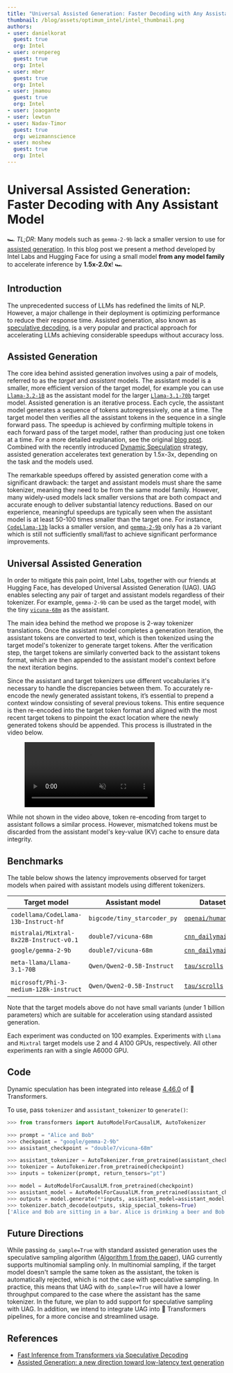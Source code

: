 ```yaml
---
title: "Universal Assisted Generation: Faster Decoding with Any Assistant Model"
thumbnail: /blog/assets/optimum_intel/intel_thumbnail.png
authors:
- user: danielkorat
  guest: true
  org: Intel
- user: orenpereg
  guest: true
  org: Intel
- user: mber
  guest: true
  org: Intel
- user: jmamou
  guest: true
  org: Intel
- user: joaogante
- user: lewtun
- user: Nadav-Timor
  guest: true
  org: weizmannscience
- user: moshew
  guest: true
  org: Intel
---
```


# Universal Assisted Generation: Faster Decoding with Any Assistant Model

🏎️ <em>TL;DR</em>: Many models such as `gemma-2-9b` lack a smaller version to use for [assisted generation](https://huggingface.co/blog/assisted-generation). In this blog post we present a method developed by Intel Labs and Hugging Face for using a small model **from any model family** to accelerate inference by **1.5x-2.0x**! 🏎️

## Introduction

The unprecedented success of LLMs has redefined the limits of NLP. However, a major challenge in their deployment is optimizing performance to reduce their response time. Assisted generation, also known as [speculative decoding](https://arxiv.org/abs/2211.17192), is a very popular and practical approach for accelerating LLMs achieving considerable speedups without accuracy loss.

## Assisted Generation

The core idea behind assisted generation involves using a pair of models, referred to as the _target_ and _assistant_ models. The assistant model is a smaller, more efficient version of the target model, for example you can use [`Llama-3.2-1B`](https://huggingface.co/meta-llama/Llama-3.2-1B) as the assistant model for the larger [`Llama-3.1-70b`](https://huggingface.co/meta-llama/Llama-3.1-70b) target model.
Assisted generation is an iterative process. Each cycle, the assistant model generates a sequence of tokens autoregressively, one at a time. The target model then verifies all the assistant tokens in the sequence in a single forward pass. The speedup is achieved by confirming multiple tokens in each forward pass of the target model, rather than producing just one token at a time. For a more detailed explanation, see the original [blog post](https://huggingface.co/blog/assisted-generation). Combined with the recently introduced [Dynamic Speculation](https://huggingface.co/blog/dynamic_speculation_lookahead) strategy, assisted generation accelerates text generation by 1.5x-3x, depending on the task and the models used.

The remarkable speedups offered by assisted generation come with a significant drawback: the target and assistant models must share the same tokenizer, meaning they need to be from the same model family. However, many widely-used models lack smaller versions that are both compact and accurate enough to deliver substantial latency reductions. Based on our experience, meaningful speedups are typically seen when the assistant model is at least 50-100 times smaller than the target one. For instance, [`CodeLlama-13b`](https://huggingface.co/meta-llama/CodeLlama-13b-Instruct-hf) lacks a smaller version, and [`gemma-2-9b`](https://huggingface.co/google/gemma-2-9b) only has a `2b` variant which is still not sufficiently small/fast to achieve significant performance improvements.

## Universal Assisted Generation
 
In order to mitigate this pain point, Intel Labs, together with our friends at Hugging Face, has developed Universal Assisted Generation (UAG). UAG enables selecting any pair of target and assistant models regardless of their tokenizer. For example, `gemma-2-9b` can be used as the target model, with the tiny [`vicuna-68m`](https://huggingface.co/double7/vicuna-68m) as the assistant.

The main idea behind the method we propose is 2-way tokenizer translations. Once the assistant model completes a generation iteration, the assistant tokens are converted to text, which is then tokenized using the target model's tokenizer to generate target tokens. After the verification step, the target tokens are similarly converted back to the assistant tokens format, which are then appended to the assistant model's context before the next iteration begins.

Since the assistant and target tokenizers use different vocabularies it's necessary to handle the discrepancies between them. To accurately re-encode the newly generated assistant tokens, it’s essential to prepend a context window consisting of several previous tokens. This entire sequence is then re-encoded into the target token format and aligned with the most recent target tokens to pinpoint the exact location where the newly generated tokens should be appended. This process is illustrated in the video below.


<!-- [GIF 1 -- FWD PASS] -->
<figure class="image table text-center m-0 w-full">
    <video
        style="max-width: 80%; margin: auto;"
        autoplay loop muted playsinline
        src="https://huggingface.co/datasets/huggingface/documentation-images/resolve/main/blog/universal-assisted-generation/method-animation.mov"
    ></video>
</figure>

While not shown in the video above, token re-encoding from target to assistant follows a similar process. However, mismatched tokens must be discarded from the assistant model's key-value (KV) cache to ensure data integrity.

## Benchmarks

The table below shows the latency improvements observed for target models when paired with assistant models using different tokenizers.

| Target model | Assistant model | Dataset | Task | Speedup |
|----------------------|---------------------|---------------------------|---------------------------|---------------------------|
| `codellama/CodeLlama-13b-Instruct-hf` | `bigcode/tiny_starcoder_py` | [`openai/humaneval`](https://huggingface.co/openai/humaneval) | code generation | **1.90x** |
| `mistralai/Mixtral-8x22B-Instruct-v0.1` | `double7/vicuna-68m`  | [`cnn_dailymail`](https://huggingface.co/cnn_dailymail)   | summarization | **1.52x** |
| `google/gemma-2-9b` | `double7/vicuna-68m`  | [`cnn_dailymail`](https://huggingface.co/cnn_dailymail)   | summarization | **1.76x** |
| `meta-llama/Llama-3.1-70B` | `Qwen/Qwen2-0.5B-Instruct`  | [`tau/scrolls`](https://huggingface.co/tau/scrolls)   | long-context summarization | **1.78x** |
| `microsoft/Phi-3-medium-128k-instruct` | `Qwen/Qwen2-0.5B-Instruct`  | [`tau/scrolls`](https://huggingface.co/tau/scrolls)   | long-context summarization | **1.91x** |

Note that the target models above do not have small variants (under 1 billion parameters) which are suitable for acceleration using standard assisted generation.

Each experiment was conducted on 100 examples.
Experiments with `Llama` and `Mixtral` target models use 2 and 4 A100 GPUs, respectively. All other experiments ran with a single A6000 GPU.

## Code

Dynamic speculation has been integrated into release [4.46.0](https://github.com/huggingface/transformers/releases/tag/v4.46.0) of 🤗 Transformers.

To use, pass `tokenizer` and `assistant_tokenizer` to `generate()`:

```python
>>> from transformers import AutoModelForCausalLM, AutoTokenizer

>>> prompt = "Alice and Bob"
>>> checkpoint = "google/gemma-2-9b"
>>> assistant_checkpoint = "double7/vicuna-68m"

>>> assistant_tokenizer = AutoTokenizer.from_pretrained(assistant_checkpoint)
>>> tokenizer = AutoTokenizer.from_pretrained(checkpoint)
>>> inputs = tokenizer(prompt, return_tensors="pt")

>>> model = AutoModelForCausalLM.from_pretrained(checkpoint)
>>> assistant_model = AutoModelForCausalLM.from_pretrained(assistant_checkpoint)
>>> outputs = model.generate(**inputs, assistant_model=assistant_model, tokenizer=tokenizer, assistant_tokenizer=assistant_tokenizer)
>>> tokenizer.batch_decode(outputs, skip_special_tokens=True)
['Alice and Bob are sitting in a bar. Alice is drinking a beer and Bob is drinking a']
```


## Future Directions

While passing `do_sample=True` with standard assisted generation uses the speculative sampling algorithm ([Algorithm 1 from the paper](https://arxiv.org/pdf/2211.17192.pdf)), UAG 
currently supports multinomial sampling only. In multinomial sampling, if the target model doesn't sample the same token as the assistant, the token is automatically rejected, which is not the case with speculative sampling. In practice, this means that UAG with `do_sample=True` will have a lower throughput compared to the case where the assistant has the same tokenizer. In the future, we plan to add support for speculative sampling with UAG.
In addition, we intend to integrate UAG into 🤗 Transformers pipelines, for a more concise and streamlined usage.


## References
- [Fast Inference from Transformers via Speculative Decoding](https://arxiv.org/pdf/2211.17192)
- [Assisted Generation: a new direction toward low-latency text generation](https://huggingface.co/blog/assisted-generation)
